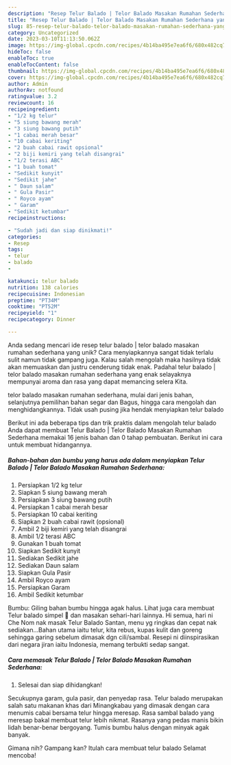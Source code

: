 ```yaml
---
description: "Resep Telur Balado | Telor Balado Masakan Rumahan Sederhana yang Enak"
title: "Resep Telur Balado | Telor Balado Masakan Rumahan Sederhana yang Enak"
slug: 85-resep-telur-balado-telor-balado-masakan-rumahan-sederhana-yang-enak
category: Uncategorized
date: 2023-03-10T11:13:50.062Z
image: https://img-global.cpcdn.com/recipes/4b14ba495e7ea6f6/680x482cq70/telur-balado-telor-balado-masakan-rumahan-sederhana-foto-resep-utama.jpg
hideToc: false
enableToc: true
enableTocContent: false
thumbnail: https://img-global.cpcdn.com/recipes/4b14ba495e7ea6f6/680x482cq70/telur-balado-telor-balado-masakan-rumahan-sederhana-foto-resep-utama.jpg
cover: https://img-global.cpcdn.com/recipes/4b14ba495e7ea6f6/680x482cq70/telur-balado-telor-balado-masakan-rumahan-sederhana-foto-resep-utama.jpg
author: Admin
authorAv: notfound
ratingvalue: 3.2
reviewcount: 16
recipeingredient:
- "1/2 kg telur"
- "5 siung bawang merah"
- "3 siung bawang putih"
- "1 cabai merah besar"
- "10 cabai keriting"
- "2 buah cabai rawit opsional"
- "2 biji kemiri yang telah disangrai"
- "1/2 terasi ABC"
- "1 buah tomat"
- "Sedikit kunyit"
- "Sedikit jahe"
- " Daun salam"
- " Gula Pasir"
- " Royco ayam"
- " Garam"
- "Sedikit ketumbar"
recipeinstructions:

- "Sudah jadi dan siap dinikmati!"
categories:
- Resep
tags:
- telur
- balado
- 

katakunci: telur balado  
nutrition: 138 calories
recipecuisine: Indonesian
preptime: "PT34M"
cooktime: "PT52M"
recipeyield: "1"
recipecategory: Dinner

---
```





Anda sedang mencari ide resep telur balado | telor balado masakan rumahan sederhana yang unik? Cara menyiapkannya sangat tidak terlalu sulit namun tidak gampang juga. Kalau salah mengolah maka hasilnya tidak akan memuaskan dan justru cenderung tidak enak. Padahal telur balado | telor balado masakan rumahan sederhana yang enak selayaknya mempunyai aroma dan rasa yang dapat memancing selera Kita.




 telor balado masakan rumahan sederhana, mulai dari jenis bahan, selanjutnya pemilihan bahan segar dan Bagus, hingga cara mengolah dan menghidangkannya. Tidak usah pusing jika hendak menyiapkan telur balado 





Berikut ini ada beberapa tips dan trik praktis dalam mengolah telur balado  Anda dapat membuat Telur Balado | Telor Balado Masakan Rumahan Sederhana memakai 16 jenis bahan dan 0 tahap pembuatan. Berikut ini cara untuk membuat hidangannya.

<!--inarticleads1-->

##### Bahan-bahan dan bumbu yang harus ada dalam menyiapkan Telur Balado | Telor Balado Masakan Rumahan Sederhana:

1. Persiapkan 1/2 kg telur
1. Siapkan 5 siung bawang merah
1. Persiapkan 3 siung bawang putih
1. Persiapkan 1 cabai merah besar
1. Persiapkan 10 cabai keriting
1. Siapkan 2 buah cabai rawit (opsional)
1. Ambil 2 biji kemiri yang telah disangrai
1. Ambil 1/2 terasi ABC
1. Gunakan 1 buah tomat
1. Siapkan Sedikit kunyit
1. Sediakan Sedikit jahe
1. Sediakan  Daun salam
1. Siapkan  Gula Pasir
1. Ambil  Royco ayam
1. Persiapkan  Garam
1. Ambil Sedikit ketumbar


Bumbu: Giling bahan bumbu hingga agak halus. Lihat juga cara membuat Telur balado simpel 🤤 dan masakan sehari-hari lainnya. Hi semua, hari ni Che Nom nak masak Telur Balado Santan, menu yg ringkas dan cepat nak sediakan…Bahan utama iaitu telur, kita rebus, kupas kulit dan goreng sehingga garing sebelum dimasak dgn cili/sambal. Resepi ni diinspirasikan dari negara jiran iaitu Indonesia, memang terbukti sedap sangat. 

<!--inarticleads2-->

##### Cara memasak Telur Balado | Telor Balado Masakan Rumahan Sederhana:


1. Selesai dan siap dihidangkan!

Secukupnya garam, gula pasir, dan penyedap rasa. Telur balado merupakan salah satu makanan khas dari Minangkabau yang dimasak dengan cara menumis cabai bersama telur hingga meresap. Rasa sambal balado yang meresap bakal membuat telur lebih nikmat. Rasanya yang pedas manis bikin lidah benar-benar bergoyang. Tumis bumbu halus dengan minyak agak banyak. 

Gimana nih? Gampang kan? Itulah cara membuat telur balado  Selamat mencoba!
